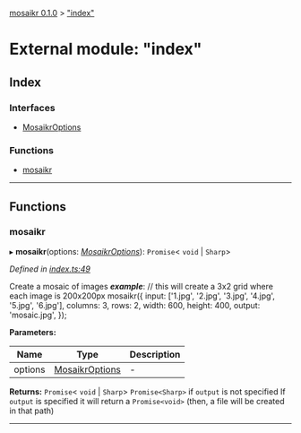 [mosaikr 0.1.0](../README.md) > ["index"](../modules/_index_.md)

# External module: "index"

## Index

### Interfaces

* [MosaikrOptions](../interfaces/_index_.mosaikroptions.md)

### Functions

* [mosaikr](_index_.md#mosaikr)

---

## Functions

<a id="mosaikr"></a>

###  mosaikr

▸ **mosaikr**(options: *[MosaikrOptions](../interfaces/_index_.mosaikroptions.md)*): `Promise`< `void` &#124; `Sharp`>

*Defined in [index.ts:49](https://github.com/danikaze/mosaikr/blob/f3dbc6e/src/index.ts#L49)*

Create a mosaic of images
*__example__*: // this will create a 3x2 grid where each image is 200x200px mosaikr({ input: \['1.jpg', '2.jpg', '3.jpg', '4.jpg', '5.jpg', '6.jpg'\], columns: 3, rows: 2, width: 600, height: 400, output: 'mosaic.jpg', });

**Parameters:**

| Name | Type | Description |
| ------ | ------ | ------ |
| options | [MosaikrOptions](../interfaces/_index_.mosaikroptions.md) |  \- |

**Returns:** `Promise`< `void` &#124; `Sharp`>
`Promise<Sharp>` if `output` is not specified
         If `output` is specified it will return a `Promise<void>` (then, a file will be created in that path)

___

